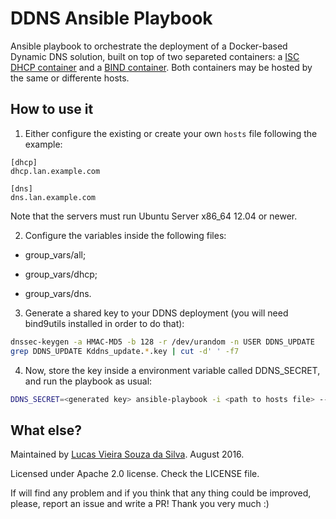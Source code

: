 # DDNS Ansible Playbook
Ansible playbook to orchestrate the deployment of a Docker-based Dynamic DNS solution, built on top of two separeted containers: a [ISC DHCP container](http://hub.docker.com/r/networkboot/dhcpd) and a [BIND container](http://hub.docker.com/r/plgr/bind).
Both containers may be hosted by the same or differente hosts.

## How to use it
1. Either configure the existing or create your own <code>hosts</code> file following the example:

  ```
  [dhcp]
  dhcp.lan.example.com

  [dns]
  dns.lan.example.com
  ```
  Note that the servers must run Ubuntu Server x86_64 12.04 or newer.

2. Configure the variables inside the following files:

  * group_vars/all;

  * group_vars/dhcp;

  * group_vars/dns.

3. Generate a shared key to your DDNS deployment (you will need bind9utils installed in order to do that):

  ```bash
  dnssec-keygen -a HMAC-MD5 -b 128 -r /dev/urandom -n USER DDNS_UPDATE
  grep DDNS_UPDATE Kddns_update.*.key | cut -d' ' -f7
  ```

4. Now, store the key inside a environment variable called DDNS_SECRET, and run the playbook as usual:

  ```bash
  DDNS_SECRET=<generated key> ansible-playbook -i <path to hosts file> --ask-become-pass site.yml
  ```

## What else?
Maintained by [Lucas Vieira Souza da Silva](lucas@vieira.io). August 2016.

Licensed under Apache 2.0 license. Check the LICENSE file.

If will find any problem and if you think that any thing could be improved, please, report an issue and write a PR! Thank you very much :)
